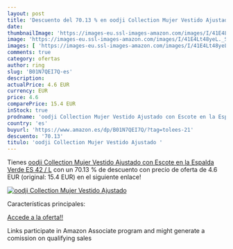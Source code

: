 ```yaml
---
layout: post
title: 'Descuento del 70.13 % en oodji Collection Mujer Vestido Ajustado '
date: 
thumbnailImage: 'https://images-eu.ssl-images-amazon.com/images/I/41E4Lt48yeL._SL200_.jpg'
image: 'https://images-eu.ssl-images-amazon.com/images/I/41E4Lt48yeL._SL200_.jpg'
images: [ 'https://images-eu.ssl-images-amazon.com/images/I/41E4Lt48yeL._SL200_.jpg' ]
comments: true
category: ofertas
author: ring
slug: 'B01N7QEI7Q-es'
description:
actualPrice: 4.6 EUR
currency: EUR
price: 4.6
comparePrice: 15.4 EUR
inStock: true
prodname: 'oodji Collection Mujer Vestido Ajustado con Escote en la Espalda  Verde  ES 42 / L'
country: 'es'
buyurl: 'https://www.amazon.es/dp/B01N7QEI7Q/?tag=tolees-21'
descuento: '70.13'
titulo: 'oodji Collection Mujer Vestido Ajustado '
---
```


Tienes [oodji Collection Mujer Vestido Ajustado con Escote en la Espalda  Verde  ES 42 / L](https://www.amazon.es/dp/B01N7QEI7Q/?tag=tolees-21) con un 70.13 % de descuento con precio de oferta de 4.6 EUR (original: 15.4 EUR) en el siguiente enlace!

[![oodji Collection Mujer Vestido Ajustado ](https://images-eu.ssl-images-amazon.com/images/I/41E4Lt48yeL._SL200_.jpg)](https://www.amazon.es/dp/B01N7QEI7Q/?tag=tolees-21)

Características principales:


[Accede a la oferta!!](https://www.amazon.es/dp/B01N7QEI7Q/?tag=tolees-21)

Links participate in Amazon Associate program and might generate a comission on qualifying sales


